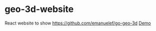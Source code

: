 # geo-3d-website
React website to show https://github.com/emanuelef/go-geo-3d
[Demo](https://github.com/emanuelef/geo-3d-website/assets/48717/451b31f5-a297-4604-98bf-0a72fcea0d5d)
